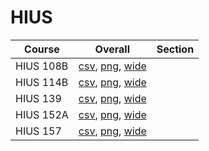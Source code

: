 # HIUS

| Course | Overall | Section |
| ------ | ------- | ------- |
| HIUS 108B | [csv](https://github.com/UCSD-Historical-Enrollment-Data/2023Fall/blob/main/overall/HIUS%20108B.csv), [png](https://raw.githubusercontent.com/UCSD-Historical-Enrollment-Data/2023Fall/main/plot_overall/HIUS%20108B.png), [wide](https://raw.githubusercontent.com/UCSD-Historical-Enrollment-Data/2023Fall/main/plot_overall_wide/HIUS%20108B.png) |  |
| HIUS 114B | [csv](https://github.com/UCSD-Historical-Enrollment-Data/2023Fall/blob/main/overall/HIUS%20114B.csv), [png](https://raw.githubusercontent.com/UCSD-Historical-Enrollment-Data/2023Fall/main/plot_overall/HIUS%20114B.png), [wide](https://raw.githubusercontent.com/UCSD-Historical-Enrollment-Data/2023Fall/main/plot_overall_wide/HIUS%20114B.png) |  |
| HIUS 139 | [csv](https://github.com/UCSD-Historical-Enrollment-Data/2023Fall/blob/main/overall/HIUS%20139.csv), [png](https://raw.githubusercontent.com/UCSD-Historical-Enrollment-Data/2023Fall/main/plot_overall/HIUS%20139.png), [wide](https://raw.githubusercontent.com/UCSD-Historical-Enrollment-Data/2023Fall/main/plot_overall_wide/HIUS%20139.png) |  |
| HIUS 152A | [csv](https://github.com/UCSD-Historical-Enrollment-Data/2023Fall/blob/main/overall/HIUS%20152A.csv), [png](https://raw.githubusercontent.com/UCSD-Historical-Enrollment-Data/2023Fall/main/plot_overall/HIUS%20152A.png), [wide](https://raw.githubusercontent.com/UCSD-Historical-Enrollment-Data/2023Fall/main/plot_overall_wide/HIUS%20152A.png) |  |
| HIUS 157 | [csv](https://github.com/UCSD-Historical-Enrollment-Data/2023Fall/blob/main/overall/HIUS%20157.csv), [png](https://raw.githubusercontent.com/UCSD-Historical-Enrollment-Data/2023Fall/main/plot_overall/HIUS%20157.png), [wide](https://raw.githubusercontent.com/UCSD-Historical-Enrollment-Data/2023Fall/main/plot_overall_wide/HIUS%20157.png) |  |
